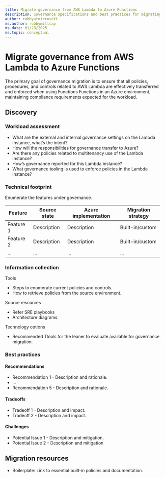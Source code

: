 ```yaml
---
title: Migrate governance from AWS Lambda to Azure Functions
description: Governance specifications and best practices for migrating AWS Lambda to Azure Functions.
author: robbyatmicrosoft
ms.author: robbymillsap
ms.date: 01/28/2025  
ms.topic: conceptual
---
```


# Migrate governance from AWS Lambda to Azure Functions

The primary goal of governance migration is to ensure that all policies, procedures, and controls related to AWS Lambda are effectively transferred and enforced when using Functions Functions in an Azure environment, maintaining compliance requirements expected for the workload.

## Discovery

### Workload assessment

- What are the external and internal governance settings on the Lambda instance, what’s the intent?
- How will the responsibilities for governance transfer to Azure?
- Are there any policies related to multitenancy use of the Lambda instance?
- How’s governance reported for this Lambda instance?
- What governance tooling is used to enforce policies in the Lambda instance?

### Technical footprint

Enumerate the features under governance.

| Feature   | Source state | Azure implementation | Migration strategy |
|-----------|--------------|----------------------|--------------------|
| Feature 1 | Description  | Description          | Built-in/custom    |
| Feature 2 | Description  | Description          | Built-in/custom    |
| ...       | ...          | ...                  | ...                |

### Information collection

Tools

- Steps to enumerate current policies and controls.
- How to retrieve policies from the source environment.

Source resources

- Refer SRE playbooks
- Architecture diagrams

Technology options

- Recommended Ttools for the leaner to evaluate available for governance migration.

### Best practices

#### Recommendations
- Recommendation 1 -  Description and rationale.
- …
- Recommendation 5 -  Description and rationale.


#### Tradeoffs

- Tradeoff 1 -  Description and impact.
- Tradeoff 2 -  Description and impact.

#### Challenges

- Potential Issue 1 - Description and mitigation.
- Potential Issue 2 - Description and mitigation.

## Migration resources

- Boilerplate: Link to essential built-in policies and documentation.